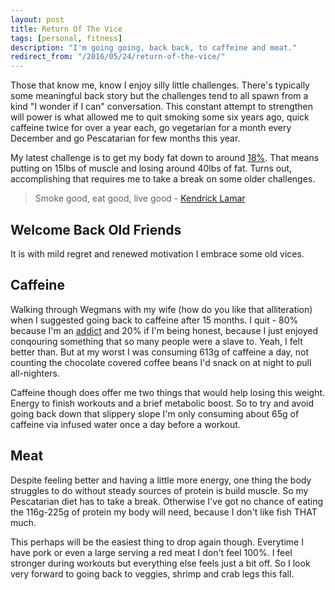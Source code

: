 ```yaml
---
layout: post
title: Return Of The Vice
tags: [personal, fitness]
description: "I'm going going, back back, to caffeine and meat."
redirect_from: "/2016/05/24/return-of-the-vice/"
---
```


Those that know me, know I enjoy silly little challenges. There's typically some meaningful back story but the challenges tend to all spawn from a kind "I wonder if I can" conversation. This constant attempt to strengthen will power is what allowed me to quit smoking some six years ago, quick caffeine twice for over a year each, go vegetarian for a month every December and go Pescatarian for few months this year.

My latest challenge is to get my body fat down to around [18%](/2016/03/10/32-days/). That means putting on 15lbs of muscle and losing around 40lbs of fat. Turns out, accomplishing that requires me to take a break on some older challenges.

> Smoke good, eat good, live good - [Kendrick Lamar](http://genius.com/Kendrick-lamar-poe-mans-dream-his-vice-lyrics)

## Welcome Back Old Friends

It is with mild regret and renewed motivation I embrace some old vices.

## Caffeine

Walking through Wegmans with my wife (how do you like that alliteration) when I suggested going back to caffeine after 15 months. I quit - 80% because I'm an [addict](/2016/01/03/the-thin-fit-line/) and 20% if I'm being honest, because I just enjoyed conqouring something that so many people were a slave to. Yeah, I felt better than. But at my worst I was consuming 613g of caffeine a day, not counting the chocolate covered coffee beans I'd snack on at night to pull all-nighters.

Caffeine though does offer me two things that would help losing this weight. Energy to finish workouts and a brief metabolic boost. So to try and avoid going back down that slippery slope I'm only consuming about 65g of caffeine via infused water once a day before a workout.

## Meat

Despite feeling better and having a little more energy, one thing the body struggles to do without steady sources of protein is build muscle. So my Pescatarian diet has to take a break. Otherwise I've got no chance of eating the 116g-225g of protein my body will need, because I don't like fish THAT much.

This perhaps will be the easiest thing to drop again though. Everytime I have pork or even a large serving a red meat I don't feel 100%. I feel stronger during workouts but everything else feels just a bit off. So I look very forward to going back to veggies, shrimp and crab legs this fall.
